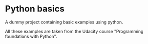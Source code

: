 # Python basics

A dummy project containing basic examples using python.

All these examples are taken from the Udacity course "Programming foundations with Python".
